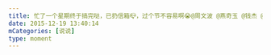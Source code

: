 ```yaml
---
title: 忙了一个星期终于搞完哒，已扔信箱📪，过个节不容易啊😭@周文波 @燕奇玉 @钱杰 @黄媛媛 @谌佳红 @周炜成 @徐婧璇 @谭丹青
date: 2015-12-19 13:40:14
mCategories: [说说]
type: moment
---
```


<div id="pics-20151219134014"></div>

<script>
var data = [
    {"link": "2015-12-19_000000.webp", "type": "shuoshuo"},
    {"link": "2015-12-19_000001.webp", "type": "shuoshuo"}
];
picsRender(data, "pics-20151219134014");
</script>
